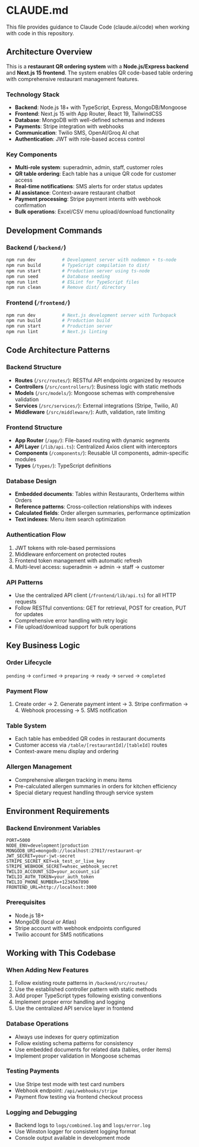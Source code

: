 # CLAUDE.md

This file provides guidance to Claude Code (claude.ai/code) when working with code in this repository.

## Architecture Overview

This is a **restaurant QR ordering system** with a **Node.js/Express backend** and **Next.js 15 frontend**. The system enables QR code-based table ordering with comprehensive restaurant management features.

### Technology Stack
- **Backend**: Node.js 18+ with TypeScript, Express, MongoDB/Mongoose
- **Frontend**: Next.js 15 with App Router, React 19, TailwindCSS
- **Database**: MongoDB with well-defined schemas and indexes
- **Payments**: Stripe integration with webhooks
- **Communication**: Twilio SMS, OpenAI/Groq AI chat
- **Authentication**: JWT with role-based access control

### Key Components
- **Multi-role system**: superadmin, admin, staff, customer roles
- **QR table ordering**: Each table has a unique QR code for customer access
- **Real-time notifications**: SMS alerts for order status updates
- **AI assistance**: Context-aware restaurant chatbot
- **Payment processing**: Stripe payment intents with webhook confirmation
- **Bulk operations**: Excel/CSV menu upload/download functionality

## Development Commands

### Backend (`/backend/`)
```bash
npm run dev          # Development server with nodemon + ts-node
npm run build        # TypeScript compilation to dist/
npm run start        # Production server using ts-node
npm run seed         # Database seeding
npm run lint         # ESLint for TypeScript files
npm run clean        # Remove dist/ directory
```

### Frontend (`/frontend/`)
```bash
npm run dev          # Next.js development server with Turbopack
npm run build        # Production build
npm run start        # Production server
npm run lint         # Next.js linting
```

## Code Architecture Patterns

### Backend Structure
- **Routes** (`/src/routes/`): RESTful API endpoints organized by resource
- **Controllers** (`/src/controllers/`): Business logic with static methods
- **Models** (`/src/models/`): Mongoose schemas with comprehensive validation
- **Services** (`/src/services/`): External integrations (Stripe, Twilio, AI)
- **Middleware** (`/src/middleware/`): Auth, validation, rate limiting

### Frontend Structure
- **App Router** (`/app/`): File-based routing with dynamic segments
- **API Layer** (`/lib/api.ts`): Centralized Axios client with interceptors
- **Components** (`/components/`): Reusable UI components, admin-specific modules
- **Types** (`/types/`): TypeScript definitions

### Database Design
- **Embedded documents**: Tables within Restaurants, OrderItems within Orders
- **Reference patterns**: Cross-collection relationships with indexes
- **Calculated fields**: Order allergen summaries, performance optimization
- **Text indexes**: Menu item search optimization

### Authentication Flow
1. JWT tokens with role-based permissions
2. Middleware enforcement on protected routes
3. Frontend token management with automatic refresh
4. Multi-level access: superadmin → admin → staff → customer

### API Patterns
- Use the centralized API client (`/frontend/lib/api.ts`) for all HTTP requests
- Follow RESTful conventions: GET for retrieval, POST for creation, PUT for updates
- Comprehensive error handling with retry logic
- File upload/download support for bulk operations

## Key Business Logic

### Order Lifecycle
`pending` → `confirmed` → `preparing` → `ready` → `served` → `completed`

### Payment Flow
1. Create order → 2. Generate payment intent → 3. Stripe confirmation → 4. Webhook processing → 5. SMS notification

### Table System
- Each table has embedded QR codes in restaurant documents
- Customer access via `/table/[restaurantId]/[tableId]` routes
- Context-aware menu display and ordering

### Allergen Management
- Comprehensive allergen tracking in menu items
- Pre-calculated allergen summaries in orders for kitchen efficiency
- Special dietary request handling through service system

## Environment Requirements

### Backend Environment Variables
```env
PORT=5000
NODE_ENV=development|production
MONGODB_URI=mongodb://localhost:27017/restaurant-qr
JWT_SECRET=your-jwt-secret
STRIPE_SECRET_KEY=sk_test_or_live_key
STRIPE_WEBHOOK_SECRET=whsec_webhook_secret
TWILIO_ACCOUNT_SID=your_account_sid
TWILIO_AUTH_TOKEN=your_auth_token
TWILIO_PHONE_NUMBER=+1234567890
FRONTEND_URL=http://localhost:3000
```

### Prerequisites
- Node.js 18+
- MongoDB (local or Atlas)
- Stripe account with webhook endpoints configured
- Twilio account for SMS notifications

## Working with This Codebase

### When Adding New Features
1. Follow existing route patterns in `/backend/src/routes/`
2. Use the established controller pattern with static methods
3. Add proper TypeScript types following existing conventions
4. Implement proper error handling and logging
5. Use the centralized API service layer in frontend

### Database Operations
- Always use indexes for query optimization
- Follow existing schema patterns for consistency
- Use embedded documents for related data (tables, order items)
- Implement proper validation in Mongoose schemas

### Testing Payments
- Use Stripe test mode with test card numbers
- Webhook endpoint: `/api/webhooks/stripe`
- Payment flow testing via frontend checkout process

### Logging and Debugging
- Backend logs to `logs/combined.log` and `logs/error.log`
- Use Winston logger for consistent logging format
- Console output available in development mode
